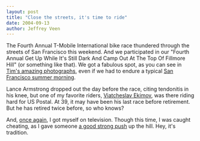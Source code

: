 ```yaml
---
layout: post
title: "Close the streets, it's time to ride"
date: 2004-09-13
author: Jeffrey Veen
---
```

The Fourth Annual T-Mobile International bike race thundered through the streets of San Francisco this weekend. And we participated in our "Fourth Annual Get Up While It's Still Dark And Camp Out At The Top Of Fillmore Hill" (or something like that). We got a fabulous spot, as you can see in <a href="http://www.bigempty.com/archive/000161.html">Tim's amazing photographs</a>, even if we had to endure a typical <a href="http://www.flickr.com/photo.gne?id=413790">San Francisco summer morning</a>.

Lance Armstrong dropped out the day before the race, citing tendonitis in his knee, but one of my favorite riders, <a href="http://www.flickr.com/photo.gne?id=418071">Viatcheslav Ekimov</a>, was there riding hard for US Postal. At 39, it may have been his last race before retirement. But he has retired twice before, so who knows?

And, <a href="http://www.veen.com/jeff/archives/000327.html">once again</a>, I got myself on television. Though this time, I was caught cheating, as I gave someone <a href="http://www.flickr.com/photo.gne?id=419602">a good strong push</a> up the hill. Hey, it's tradition.
